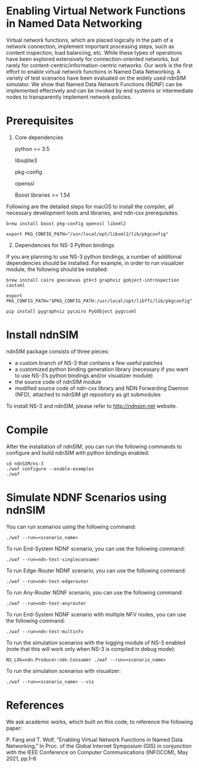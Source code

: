 # Enabling Virtual Network Functions in Named Data Networking
Virtual network functions, which are placed logically in the path of a network connection, implement important processing steps, such as content inspection, load balancing, etc. While these types of operations have been explored extensively for connection-oriented networks, but rarely for content-centric/information-centric networks. Our work is the first effort to enable virtual network functions in Named Data Networking. A variety of test scenarios have been evaluated on the widely used ndnSIM simulator. We show that Named Data Network Functions (NDNF) can be implemented effectively and can be invoked by end systems or intermediate nodes to transparently implement network policies.


Prerequisites
=============
1. Core dependencies

    python >= 3.5

    libsqlite3

    pkg-config

    openssl

    Boost libraries >= 1.54


Following are the detailed steps for macOS to install the compiler, all necessary development tools and libraries, and ndn-cxx prerequisites.

    brew install boost pkg-config openssl libxml2
   
    export PKG_CONFIG_PATH="/usr/local/opt/libxml2/lib/pkgconfig"  


2. Dependencies for NS-3 Python bindings

If you are planning to use NS-3 python bindings, a number of additional dependencies should be installed. For example, in order to run visualizer module, the       following should be installed:

    brew install cairo goocanvas gtk+3 graphviz gobject-introspection castxml

    export PKG_CONFIG_PATH="$PKG_CONFIG_PATH:/usr/local/opt/libffi/lib/pkgconfig"  

    pip install pygraphviz pycairo PyGObject pygccxml




Install ndnSIM
==============
ndnSIM package consists of three pieces:

* a custom branch of NS-3 that contains a few useful patches
* a customized python binding generation library (necessary if you want to use NS-3’s python bindings and/or visualizer module)
* the source code of ndnSIM module
* modified source code of ndn-cxx library and NDN Forwarding Daemon (NFD), attached to ndnSIM git repository as git submodules

To install NS-3 and ndnSIM, please refer to http://ndnsim.net website.


Compile
=========

After the installation of ndnSIM, you can run the following commands to configure and build ndnSIM with python bindings enabled:

    cd ndnSIM/ns-3
    ./waf configure --enable-examples
    ./waf


Simulate NDNF Scenarios using ndnSIM
===================================

You can run scenarios using the following command:

    ./waf --run=<scenario_name>

 To run End-System NDNF scenario, you can use the following command:
 
    ./waf --run=ndn-test-singleconsumer
    
 To run Edge-Router NDNF scenario, you can use the following command: 
   
    ./waf --run=ndn-test-edgerouter
    
 To run Any-Router NDNF scenario, you can use the following command: 
   
    ./waf --run=ndn-test-anyrouter
    
 To run End-System NDNF scenario with multiple NFV nodes, you can use the following command:   
 
    ./waf --run=ndn-test-multinfv
    
 To run the simulation scenarios with the logging module of NS-3 enabled (note that this will work only when NS-3 is compiled in debug mode): 
  
    NS_LOG=ndn.Producer:ndn.Consumer ./waf --run=<scenario_name>
 
 To run the simulation scenarios with visualizer:
 
    ./waf --run=<scenario_name> --vis
    
References
=========
We ask academic works, which built on this code, to reference the following paper:

P. Fang and T. Wolf, "Enabling Virtual Network Functions in Named Data Networking," In Proc. of the Global Internet Symposium (GIS) in conjunction with the IEEE Conference on Computer Communications (INFOCOM), May 2021, pp.1–6
